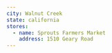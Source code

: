 ```yaml
---
city: Walnut Creek
state: california
stores:
  - name: Sprouts Farmers Market
    address: 1510 Geary Road
---
```

